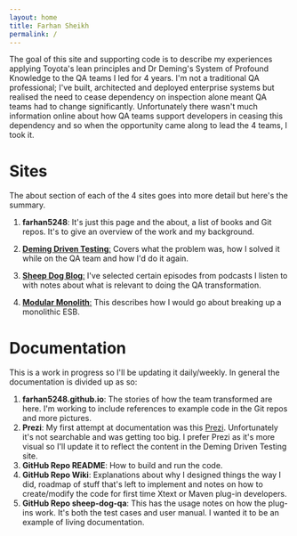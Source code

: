 ```yaml
---
layout: home
title: Farhan Sheikh
permalink: /
---
```


The goal of this site and supporting code is to describe my experiences applying Toyota's lean principles and Dr Deming's System of Profound Knowledge to the QA teams I led for 4 years. 
I'm not a traditional QA professional; I've built, architected and deployed enterprise systems but realised the need to cease dependency on inspection alone meant QA teams had to change significantly.
Unfortunately there wasn't much information online about how QA teams support developers in ceasing this dependency and so when the opportunity came along to lead the 4 teams, I took it.

# Sites

The about section of each of the 4 sites goes into more detail but here's the summary.

1. **farhan5248**: It's just this page and the about, a list of books and Git repos. It's to give an overview of the work and my background.

2. [**Deming Driven Testing**:](demingdriventesting) Covers what the problem was, how I solved it while on the QA team and how I'd do it again.

3. [**Sheep Dog Blog**:](sheepdogblog) I've selected certain episodes from podcasts I listen to with notes about what is relevant to doing the QA transformation.

4. [**Modular Monolith**:](modularmonolith) This describes how I would go about breaking up a monolithic ESB.

# Documentation

This is a work in progress so I'll be updating it daily/weekly. In general the documentation is divided up as so:
1. **farhan5248.github.io**: The stories of how the team transformed are here. I'm working to include references to example code in the Git repos and more pictures.
2. **Prezi**: My first attempt at documentation was this [Prezi](https://prezi.com/view/yNpSiGMbioX8lNp5tS2q/). Unfortunately it's not searchable and was getting too big. I prefer Prezi as it's more visual so I'll update it to reflect the content in the Deming Driven Testing site. 
3. **GitHub Repo README**: How to build and run the code.
4. **GitHub Repo Wiki**: Explanations about why I designed things the way I did, roadmap of stuff that's left to implement and notes on how to create/modify the code for first time Xtext or Maven plug-in developers.
5. **GitHub Repo sheep-dog-qa**: This has the usage notes on how the plug-ins work. It's both the test cases and user manual. I wanted it to be an example of living documentation.

